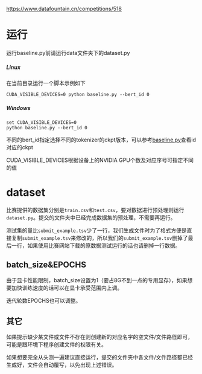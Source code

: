 https://www.datafountain.cn/competitions/518

# 运行
运行baseline.py前请运行data文件夹下的dataset.py

##### Linux

在当前目录运行一个脚本示例如下

```
CUDA_VISIBLE_DEVICES=0 python baseline.py --bert_id 0
```
##### Windows

```
set CUDA_VISIBLE_DEVICES=0
python baseline.py --bert_id 0 
```

不同的bert_id指定选择不同的tokenizer的ckpt版本，可以参考[baseline.py](./baseline.py#L21)查看id对应的ckpt

CUDA_VISIBLE_DEVICES根据设备上的NVIDIA GPU个数及对应序号可指定不同的值

# dataset

比赛提供的数据集分别是`train.csv`和`test.csv`，要对数据进行预处理则运行`dataset.py`。提交的文件夹中已经完成数据集的预处理，不需要再运行。

测试集的量比`submit_example.tsv`少了一行，我们生成文件时为了格式方便是直接复制`submit_example.tsv`来修改的，所以我们的`submit_example.tsv`删掉了最后一行，如果使用比赛网站下载的原数据测试运行的话也请删掉一行数据。

## batch_size&EPOCHS

由于显卡性能限制，batch_size设置为1（要占8G不到一点的专用显存），如果想要加快训练速度的话可以在显卡承受范围内上调。

迭代轮数EPOCHS也可以调整。

## 其它

如果提示缺少某文件或文件不存在则创建新的对应名字的空文件/文件路径即可，可能是跟环境下程序创建文件的权限有关。

如果想要完全从头测一遍建议直接运行，提交的文件夹中各文件/文件路径都已经生成好，文件会自动覆写，以免出现上述错误。

